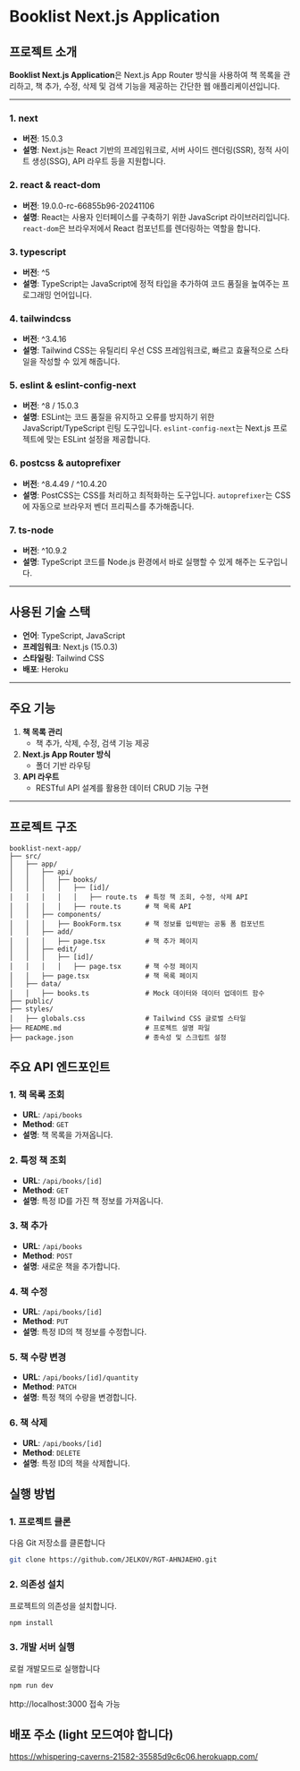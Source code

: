 # Booklist Next.js Application

## 프로젝트 소개
**Booklist Next.js Application**은 Next.js App Router 방식을 사용하여 책 목록을 관리하고, 책 추가, 수정, 삭제 및 검색 기능을 제공하는 간단한 웹 애플리케이션입니다.

---

### 1. **next**  
- **버전**: 15.0.3  
- **설명**: Next.js는 React 기반의 프레임워크로, 서버 사이드 렌더링(SSR), 정적 사이트 생성(SSG), API 라우트 등을 지원합니다.

### 2. **react & react-dom**  
- **버전**: 19.0.0-rc-66855b96-20241106  
- **설명**: React는 사용자 인터페이스를 구축하기 위한 JavaScript 라이브러리입니다. `react-dom`은 브라우저에서 React 컴포넌트를 렌더링하는 역할을 합니다.

### 3. **typescript**  
- **버전**: ^5  
- **설명**: TypeScript는 JavaScript에 정적 타입을 추가하여 코드 품질을 높여주는 프로그래밍 언어입니다.

### 4. **tailwindcss**  
- **버전**: ^3.4.16  
- **설명**: Tailwind CSS는 유틸리티 우선 CSS 프레임워크로, 빠르고 효율적으로 스타일을 작성할 수 있게 해줍니다.

### 5. **eslint & eslint-config-next**  
- **버전**: ^8 / 15.0.3  
- **설명**: ESLint는 코드 품질을 유지하고 오류를 방지하기 위한 JavaScript/TypeScript 린팅 도구입니다. `eslint-config-next`는 Next.js 프로젝트에 맞는 ESLint 설정을 제공합니다.

### 6. **postcss & autoprefixer**  
- **버전**: ^8.4.49 / ^10.4.20  
- **설명**: PostCSS는 CSS를 처리하고 최적화하는 도구입니다. `autoprefixer`는 CSS에 자동으로 브라우저 벤더 프리픽스를 추가해줍니다.

### 7. **ts-node**  
- **버전**: ^10.9.2  
- **설명**: TypeScript 코드를 Node.js 환경에서 바로 실행할 수 있게 해주는 도구입니다.

---

## 사용된 기술 스택

- **언어**: TypeScript, JavaScript
- **프레임워크**: Next.js (15.0.3)
- **스타일링**: Tailwind CSS
- **배포**: Heroku
---

## 주요 기능
1. **책 목록 관리**
   - 책 추가, 삭제, 수정, 검색 기능 제공
2. **Next.js App Router 방식**
   - 폴더 기반 라우팅
3. **API 라우트**
   - RESTful API 설계를 활용한 데이터 CRUD 기능 구현

---

## 프로젝트 구조
```text
booklist-next-app/
├── src/
│   ├── app/
│   │   ├── api/
│   │   │   ├── books/
│   │   │   │   ├── [id]/
│   │   │   │   │   ├── route.ts  # 특정 책 조회, 수정, 삭제 API
│   │   │   │   ├── route.ts      # 책 목록 API
│   │   ├── components/
│   │   │   ├── BookForm.tsx      # 책 정보를 입력받는 공통 폼 컴포넌트
│   │   ├── add/
│   │   │   ├── page.tsx          # 책 추가 페이지
│   │   ├── edit/
│   │   │   ├── [id]/
│   │   │   │   ├── page.tsx      # 책 수정 페이지
│   │   ├── page.tsx              # 책 목록 페이지
│   ├── data/
│   │   ├── books.ts              # Mock 데이터와 데이터 업데이트 함수
├── public/
├── styles/
│   ├── globals.css               # Tailwind CSS 글로벌 스타일
├── README.md                     # 프로젝트 설명 파일
├── package.json                  # 종속성 및 스크립트 설정
```

## 주요 API 엔드포인트

### 1. 책 목록 조회
- **URL**: `/api/books`
- **Method**: `GET`
- **설명**: 책 목록을 가져옵니다.

### 2. 특정 책 조회
- **URL**: `/api/books/[id]`
- **Method**: `GET`
- **설명**: 특정 ID를 가진 책 정보를 가져옵니다.

### 3. 책 추가
- **URL**: `/api/books`
- **Method**: `POST`
- **설명**: 새로운 책을 추가합니다.

### 4. 책 수정
- **URL**: `/api/books/[id]`
- **Method**: `PUT`
- **설명**: 특정 ID의 책 정보를 수정합니다.

### 5. 책 수량 변경
- **URL**: `/api/books/[id]/quantity`
- **Method**: `PATCH`
- **설명**: 특정 책의 수량을 변경합니다.

### 6. 책 삭제
- **URL**: `/api/books/[id]`
- **Method**: `DELETE`
- **설명**: 특정 ID의 책을 삭제합니다.


## 실행 방법

### 1. 프로젝트 클론
다음 Git 저장소를 클론합니다

```bash
git clone https://github.com/JELKOV/RGT-AHNJAEHO.git
```
### 2. 의존성 설치
프로젝트의 의존성을 설치합니다.

```bash
npm install
```

### 3. 개발 서버 실행
로컬 개발모드로 실행합니다
```bash
npm run dev
```
http://localhost:3000 접속 가능

## 배포 주소 (light 모드여야 합니다)
https://whispering-caverns-21582-35585d9c6c06.herokuapp.com/


